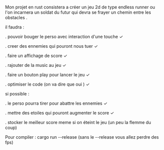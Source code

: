 Mon projet en rust consistera a créer un jeu 2d de type endless runner ou l'on incarnera un soldat du futur qui devra se frayer
un chemin entre les obstacles .

il faudra :

 . pouvoir bouger le perso avec interaction d'une touche ✓

 . creer des ennemies qui pouront nous tuer ✓

 . faire un affichage de score ✓

 . rajouter de la music au jeu ✓

 . faire un bouton play pour lancer le jeu ✓
 
 . optimiser le code (on va dire que oui ) ✓

si possible :

 . le perso pourra tirer pour abattre les ennemies ✓

 . mettre des etoiles qui pouront augmenter le score  ✓ 

 . stocker le meilleur score meme si on éteint le jeu (un peu la flemme du coup)


Pour compiler :
cargo run --release
(sans le --release vous allez perdre des fps)
